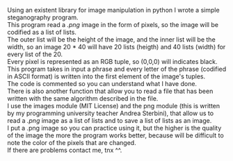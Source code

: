 Using an existent library for image manipulation in python I wrote a simple steganography program.\
This program read a *.png* image in the form of pixels, so the image will be codified as a list of lists.\
The outer list will be the height of the image, and the inner list will be the width, so an image 20 * 40 will have 20 lists (heigth) and 40 lists (width) for every list of the 20.\
Every pixel is represented as an RGB tuple, so (0,0,0) will indicates black.\
This program takes in input a phrase and every letter of the phrase (codified in ASCII format) is written into the first element of the image's tuples.\
The code is commented so you can understand what I have done.\
There is also another function that allow you to read a file that has been written with the same algorithm described in the file.\
I use the images module (MIT License) and the png module (this is written by my programming university teacher Andrea Sterbini), that allow us to read a *.png* image as a list of lists and to save a list of lists as an image. \
I put a .png image so you can practice using it, but the higher is the quality of the image the more the program works better, because will be difficult to note the color of the pixels that are changed. \
If there are problems contact me, tnx ^^.
